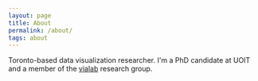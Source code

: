 ```yaml
---
layout: page
title: About
permalink: /about/
tags: about
---
```


Toronto-based data visualization researcher. I'm a PhD candidate at UOIT and a
member of the [vialab](http://vialab.science.uoit.ca/) research group.
